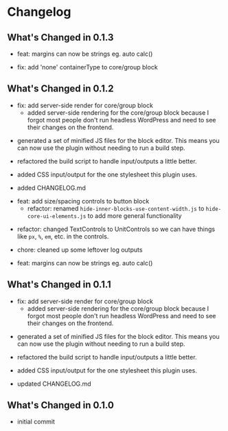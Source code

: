 # Changelog

## What's Changed in 0.1.3
* feat: margins can now be strings eg. auto calc()
  

* fix: add 'none' containerType to core/group block
  

## What's Changed in 0.1.2
* fix: add server-side render for core/group block
  - added server-side rendering for the core/group block because I forgot
most people don't run headless WordPress and need to see their changes
on the frontend.

- generated a set of minified JS files for the block editor. This means
you can now use the plugin without needing to run a build step.

- refactored the build script to handle input/outputs a little better.

- added CSS input/output for the one stylesheet this plugin uses.

- added CHANGELOG.md


* feat: add size/spacing controls to button block
  - refactor: renamed `hide-inner-blocks-use-content-width.js` to
`hide-core-ui-elements.js` to add more general functionality

- refactor: changed TextControls to UnitControls so we can have things
like `px`, `%`, `em`, etc. in the controls.

- chore: cleaned up some leftover log outputs


* feat: margins can now be strings eg. auto calc()
  

## What's Changed in 0.1.1
* fix: add server-side render for core/group block
  - added server-side rendering for the core/group block because I forgot
most people don't run headless WordPress and need to see their changes
on the frontend.

- generated a set of minified JS files for the block editor. This means
you can now use the plugin without needing to run a build step.

- refactored the build script to handle input/outputs a little better.

- added CSS input/output for the one stylesheet this plugin uses.

- updated CHANGELOG.md


## What's Changed in 0.1.0
* initial commit
  

<!-- generated by custom git log script -->
